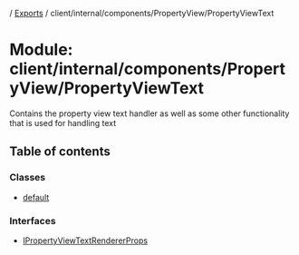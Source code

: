 [](../README.md) / [Exports](../modules.md) / client/internal/components/PropertyView/PropertyViewText

# Module: client/internal/components/PropertyView/PropertyViewText

Contains the property view text handler as well as some other
functionality that is used for handling text

## Table of contents

### Classes

- [default](../classes/client_internal_components_propertyview_propertyviewtext.default.md)

### Interfaces

- [IPropertyViewTextRendererProps](../interfaces/client_internal_components_propertyview_propertyviewtext.ipropertyviewtextrendererprops.md)
